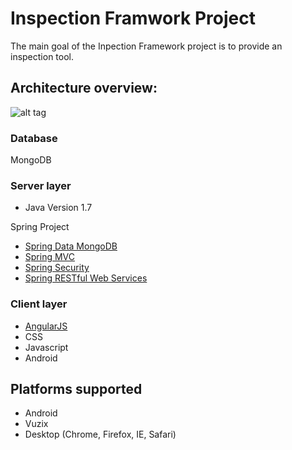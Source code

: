 # Inspection Framwork Project

The main goal of the Inpection Framework project is to provide an inspection tool.

## Architecture overview:

![alt tag](http://github.com/morph3o/inspection-framework/blob/master/arch_overview.png)

### Database

MongoDB

### Server layer

* Java Version 1.7

Spring Project

* [Spring Data MongoDB](http://projects.spring.io/spring-data-mongodb/)
* [Spring MVC](http://projects.spring.io/spring-framework/)
* [Spring Security](http://projects.spring.io/spring-security/)
* [Spring RESTful Web Services](http://projects.spring.io/spring-hateoas/)

### Client layer

* [AngularJS](http://angularjs.org/)
* CSS
* Javascript
* Android

## Platforms supported

* Android
* Vuzix 
* Desktop (Chrome, Firefox, IE, Safari)
